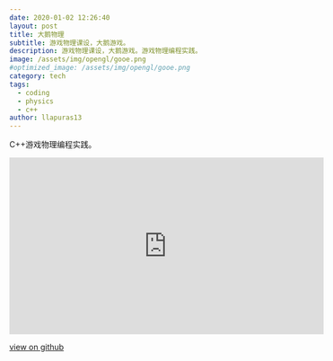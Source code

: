 ```yaml
---
date: 2020-01-02 12:26:40
layout: post
title: 大鹅物理
subtitle: 游戏物理课设，大鹅游戏。
description: 游戏物理课设，大鹅游戏。游戏物理编程实践。
image: /assets/img/opengl/gooe.png
#optimized_image: /assets/img/opengl/gooe.png
category: tech
tags:
  - coding
  - physics
  - c++
author: llapuras13
---
```


C++游戏物理编程实践。

<iframe width="560" height="315" src="https://www.youtube.com/embed/bgd_eprNPdM" frameborder="0" allow="accelerometer; autoplay; encrypted-media; gyroscope; picture-in-picture" allowfullscreen></iframe>

[view on github](https://github.com/llapuras/PhysicsEngine_CGE_Tutorial)